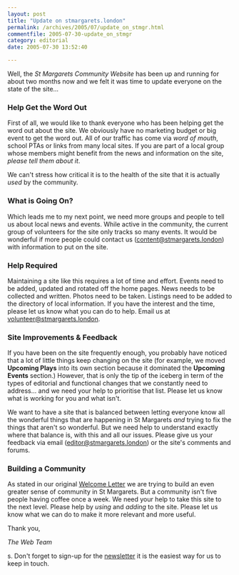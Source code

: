 ```yaml
---
layout: post
title: "Update on stmargarets.london"
permalink: /archives/2005/07/update_on_stmgr.html
commentfile: 2005-07-30-update_on_stmgr
category: editorial
date: 2005-07-30 13:52:40

---
```


Well, the *St Margarets Community Website* has been up and running for about two months now and we felt it was time to update everyone on the state of the site...

### Help Get the Word Out

First of all, we would like to thank everyone who has been helping get the word out about the site. We obviously have no marketing budget or big event to get the word out. All of our traffic has come via *word of mouth*, school PTAs or links from many local sites. If you are part of a local group whose members might benefit from the news and information on the site, *please tell them about it*.

We can't stress how critical it is to the health of the site that it is actually *used* by the community.

### What is Going On?

Which leads me to my next point, we need more groups and people to tell us about local news and events. While active in the community, the current group of volunteers for the site only tracks so many events. It would be wonderful if more people could contact us ([content@stmargarets.london](mailto:content@stmargarets.london)) with information to put on the site.

### Help Required

Maintaining a site like this requires a lot of time and effort. Events need to be added, updated and rotated off the home pages. News needs to be collected and written. Photos need to be taken. Listings need to be added to the directory of local information. If you have the interest and the time, please let us know what you can do to help. Email us at <volunteer@stmargarets.london>.

### Site Improvements & Feedback

If you have been on the site frequently enough, you probably have noticed that a lot of little things keep changing on the site (for example, we moved **Upcoming Plays** into its own section because it dominated the **Upcoming Events** section.) However, that is only the tip of the iceberg in term of the types of editorial and functional changes that we constantly need to address... and we need your help to prioritise that list. Please let us know what is working for you and what isn't.

We want to have a site that is balanced between letting everyone know all the wonderful things that are happening in St Margarets *and* trying to fix the things that aren't so wonderful. But we need help to understand exactly where that balance is, with this and all our issues. Please give us your feedback via email ([editor@stmargarets.london](mailto:editor@stmargarets.london)) or the site's comments and forums.

### Building a Community

As stated in our original [Welcome Letter](https://stmargarets.london/archives/2005/06/welcome_to_stmg.html) we are trying to build an even greater sense of community in St Margarets. But a community isn't five people having coffee once a week. We need your help to take this site to the next level. Please help by *using* and *adding* to the site. Please let us know what we can do to make it more relevant and more useful.

Thank you,

*The Web Team*

s. Don't forget to sign-up for the [newsletter](https://stmargarets.london/cgi-bin/newsletter.cgi) it is the easiest way for us to keep in touch.
